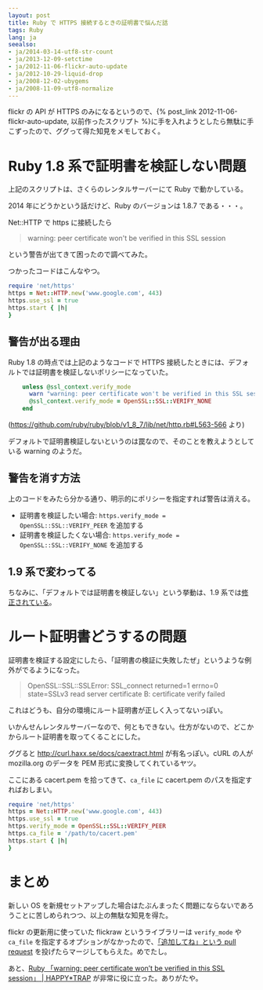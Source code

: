 ```yaml
---
layout: post
title: Ruby で HTTPS 接続するときの証明書で悩んだ話
tags: Ruby
lang: ja
seealso:
- ja/2014-03-14-utf8-str-count
- ja/2013-12-09-setctime
- ja/2012-11-06-flickr-auto-update
- ja/2012-10-29-liquid-drop
- ja/2008-12-02-ubygems
- ja/2008-11-09-utf8-normalize
---
```

flickr の API が HTTPS のみになるというので、{% post_link 2012-11-06-flickr-auto-update, 以前作ったスクリプト %}に手を入れようとしたら無駄に手こずったので、ググって得た知見をメモしておく。


Ruby 1.8 系で証明書を検証しない問題
===================================

上記のスクリプトは、さくらのレンタルサーバーにて Ruby で動かしている。

2014 年にどうかという話だけど、Ruby のバージョンは 1.8.7 である・・・。

Net::HTTP で https に接続したら

> warning: peer certificate won't be verified in this SSL session

という警告が出てきて困ったので調べてみた。

つかったコードはこんなやつ。

```ruby
require 'net/https'
https = Net::HTTP.new('www.google.com', 443)
https.use_ssl = true
https.start { |h|
}
```

警告が出る理由
--------------

Ruby 1.8 の時点では上記のようなコードで HTTPS 接続したときには、デフォルトでは証明書を検証しないポリシーになっていた。

```ruby
    unless @ssl_context.verify_mode
      warn "warning: peer certificate won't be verified in this SSL session"
      @ssl_context.verify_mode = OpenSSL::SSL::VERIFY_NONE
    end
```

(https://github.com/ruby/ruby/blob/v1_8_7/lib/net/http.rb#L563-566 より)

デフォルトで証明書検証しないというのは罠なので、そのことを教えようとしている warning のようだ。


警告を消す方法
--------------

上のコードをみたら分かる通り、明示的にポリシーを指定すれば警告は消える。

  * 証明書を検証したい場合: `https.verify_mode = OpenSSL::SSL::VERIFY_PEER` を追加する
  * 証明書を検証したくない場合: `https.verify_mode = OpenSSL::SSL::VERIFY_NONE` を追加する


1.9 系で変わってる
------------------

ちなみに、「デフォルトでは証明書を検証しない」という挙動は、1.9 系では[修正されている](https://github.com/ruby/ruby/commit/c6920177f3e561f779f54534e511f0c9f0de6edd)。


ルート証明書どうするの問題
==========================

証明書を検証する設定にしたら、「証明書の検証に失敗したぜ」というような例外がでるようになった。

> OpenSSL::SSL::SSLError: SSL_connect returned=1 errno=0 state=SSLv3 read server certificate B: certificate verify failed

これはどうも、自分の環境にルート証明書が正しく入ってないっぽい。

いかんせんレンタルサーバーなので、何ともできない。仕方がないので、どこかからルート証明書を取ってくることにした。

ググると http://curl.haxx.se/docs/caextract.html が有名っぽい。cURL の人が mozilla.org のデータを PEM 形式に変換してくれているヤツ。

ここにある cacert.pem を拾ってきて、`ca_file` に cacert.pem のパスを指定すればおしまい。

```ruby
require 'net/https'
https = Net::HTTP.new('www.google.com', 443)
https.use_ssl = true
https.verify_mode = OpenSSL::SSL::VERIFY_PEER
https.ca_file = '/path/to/cacert.pem'
https.start { |h|
}
```

まとめ
======

新しい OS を新規セットアップした場合はたぶんまったく問題にならないであろうことに苦しめられつつ、以上の無駄な知見を得た。

flickr の更新用に使っていた flickraw というライブラリーは `verify_mode` や `ca_file` を指定するオプションがなかったので、[「追加してね」という pull request](https://github.com/hanklords/flickraw/pull/75) を投げたらマージしてもらえた。めでたし。

あと、[Ruby 「warning: peer certificate won&#8217;t be verified in this SSL session」 | HAPPY*TRAP](http://www.happytrap.jp/blogs/2010/02/23/2919/) が非常に役に立った。ありがたや。
